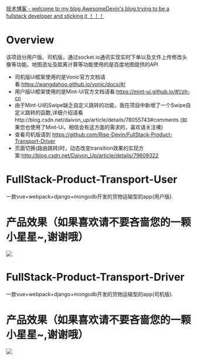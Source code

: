 [技术博客 - welcome to my blog,AwesomeDevin's blog,trying to be a fullstack developer and sticking it ！！！](https://github.com/AwesomeDevin/blog)
# Overview
该项目分用户版、司机版，通过socket.io通讯实现实时下单以及文件上传修改头像等功能。地图选址及距离计算等功能使用的是百度地图提供的API

* 司机版Ui框架使用的是Vonic官方文档请看:https://wangdahoo.github.io/vonic/docs/#/
* 用户版Ui框架使用的是Mint-Ui官方文档请看:https://mint-ui.github.io/#!/zh-cn
* 由于Mint-Ui的Swipe缺乏自定义跳转的功能，我在项目中新增了一个Swipe自定义跳转的函数,详细介绍请看http://blog.csdn.net/daivon_up/article/details/78055743#comments (如果您也使用了Mint-Ui，相信会有这方面的需求的，喜欢请关注噢)
* 查看司机版请到 https://github.com/Rise-Devin/FullStack-Product-Transport-Driver
* 页面切换(路由跳转)时，动态改变transition效果的实现方案:http://blog.csdn.net/Daivon_Up/article/details/79609322

# FullStack-Product-Transport-User
一款vue+webpack+django+mongodb开发的货物运输型的app(用户版).
# 产品效果（如果喜欢请不要吝啬您的一颗小星星~,谢谢哦）
![](https://raw.githubusercontent.com/Rise-Devin/FullStack-Product-Transport-User/master/media/tohcart-user.gif)

# FullStack-Product-Transport-Driver
一款vue+webpack+django+mongodb开发的货物运输型的app(司机版).

# 产品效果（如果喜欢请不要吝啬您的一颗小星星~,谢谢哦）
![](https://raw.githubusercontent.com/Rise-Devin/FullStack-Product-Transport-Driver/master/tohcart.gif)


